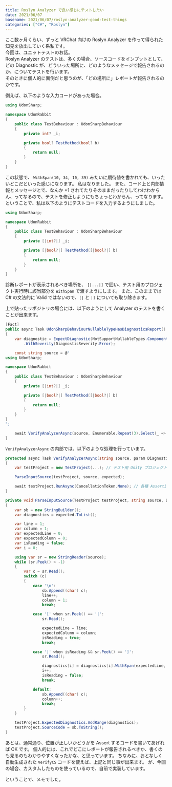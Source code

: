 ```yaml
---
title: Roslyn Analyzer で良い感じにテストしたい
date: 2021/06/07
basename: 2021/06/07/roslyn-analyzer-good-test-things
categories: ["C#", "Roslyn"]
---
```


ここ数ヶ月くらい、ずっと VRChat 向けの Roslyn Analyzer を作って得られた知見を放出していく系私です。  
今回は、ユニットテストのお話。  
Roslyn Analyzer のテストは、多くの場合、ソースコードをインプットとして、どの Diagnostic が、どういった場所に、どのようなメッセージで報告されるのか、についてテストを行います。  
そのときに個人的に面倒だと思うのが、「どの場所に」レポートが報告されるのかです。

例えば、以下のような入力コードがあった場合。

```csharp
using UdonSharp;

namespace UdonRabbit
{
    public class TestBehaviour : UdonSharpBehaviour
    {
        private int? _i;

        private bool? TestMethod(bool? b)
        {
            return null;
        }
    }
}
```

この状態で、 `WithSpan(10, 34, 10, 39)` みたいに期待値を書かれても、いったいどこだといった感じになります。
私はなりました。
また、コード上と内部情報とメッセージとで、なんか +1 されてたりそのままだったりしてわけわからん、ってなるので、テストを修正しようにもちょっとわからん、ってなります。
ということで、私は以下のようにテストコードを入力するようにしました。

```csharp
using UdonSharp;

namespace UdonRabbit
{
    public class TestBehaviour : UdonSharpBehaviour
    {
        private [|int?|] _i;

        private [|bool?|] TestMethod([|bool?|] b)
        {
            return null;
        }
    }
}
```

診断レポートが表示されるべき場所を、 `[|...|]` で囲い、テスト用のプロジェクト実行時に該当部分を `WithSpan` で渡すようにします。
また、このままでは C# の文法的に Valid ではないので、`[|` と `|]` についても取り除きます。

上で貼ったリポジトリの場合には、以下のようにして Analyzer のテストを書くことが出来ます。

```csharp
[Fact]
public async Task UdonSharpBehaviourNullableTypeHasDiagnosticsReport()
{
    var diagnostic = ExpectDiagnostic(NotSupportNullableTypes.ComponentId)
        .WithSeverity(DiagnosticSeverity.Error);

    const string source = @"
using UdonSharp;

namespace UdonRabbit
{
    public class TestBehaviour : UdonSharpBehaviour
    {
        private [|int?|] _i;

        private [|bool?|] TestMethod([|bool?|] b)
        {
            return null;
        }
    }
}
";

    await VerifyAnalyzerAsync(source, Enumerable.Repeat(3).Select(_ => diagnostic));
}
```

`VerifyAnalyzerAsync` の内部では、以下のような処理を行っています。

```csharp
protected async Task VerifyAnalyzerAsync(string source, param DiagnosticResult[] expected)
{
    var testProject = new TestProject(...); // テスト用 Unity プロジェクトの生成

    ParseInputSource(testProject, source, expected);

    await testProject.RunAsync(CancellationToken.None); // 各種 Assertion
}

private void ParseInputSource(TestProject testProject, string source, DiagnosticResult[] expected)
{
    var sb = new StringBuilder();
    var diagnostics = expected.ToList();

    var line = 1;
    var column = 1;
    var expectedLine = 0;
    var expectedColumn = 0;
    var isReading = false;
    var i = 0;

    using var sr = new StringReader(source);
    while (sr.Peek() > -1)
    {
        var c = sr.Read();
        switch (c)
        {
            case '\n':
                sb.Append((char) c);
                line++;
                column = 1;
                break;

            case '[' when sr.Peek() == '|':
                sr.Read();

                expectedLine = line;
                expectedColumn = column;
                isReading = true;
                break;

            case '|' when isReading && sr.Peek() == ']':
                sr.Read();

                diagnostics[i] = diagnostics[i].WithSpan(expectedLine, expectedColumn, line, column);
                i++;
                isReading = false;
                break;

            default:
                sb.Append((char) c);
                column++;
                break;
        }
    }

    testProject.ExpectedDiagnostics.AddRange(diagnostics);
    testProject.SourceCode = sb.ToString();
}
```

あとは、通常通り、位置が正しいかどうかを Assert するコードを書いてあげれば OK です。
個人的には、これでどこにレポートが報告されるべきか、書くのも見るのもわかりやすくなったかな、と思っています。
ちなみに、おとなしく自動生成された `VerifyCS` コードを使えば、上記と同じ事が出来ます。
が、今回の場合、カスタムしたものを使っているので、自前で実装しています。

ということで、メモでした。
